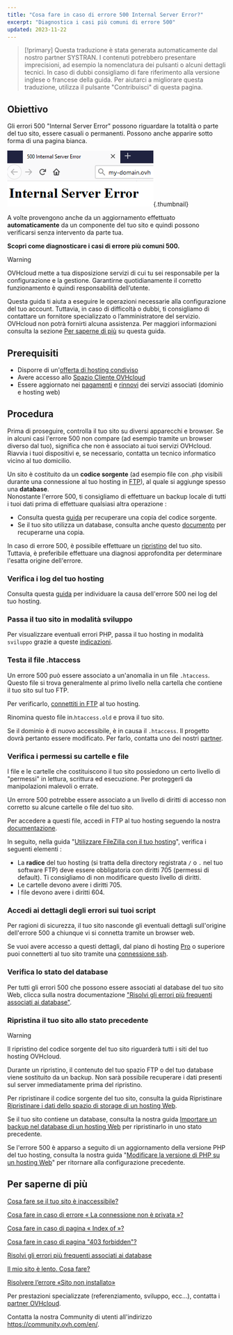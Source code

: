 ```yaml
---
title: "Cosa fare in caso di errore 500 Internal Server Error?"
excerpt: "Diagnostica i casi più comuni di errore 500"
updated: 2023-11-22
---
```


> [!primary]
> Questa traduzione è stata generata automaticamente dal nostro partner SYSTRAN. I contenuti potrebbero presentare imprecisioni, ad esempio la nomenclatura dei pulsanti o alcuni dettagli tecnici. In caso di dubbi consigliamo di fare riferimento alla versione inglese o francese della guida. Per aiutarci a migliorare questa traduzione, utilizza il pulsante "Contribuisci" di questa pagina.
>

## Obiettivo

Gli errori 500 "Internal Server Error" possono riguardare la totalità o parte del tuo sito, essere casuali o permanenti. Possono anche apparire sotto forma di una pagina bianca.

![error500](images/http-500.png){.thumbnail}

A volte provengono anche da un aggiornamento effettuato **automaticamente** da un componente del tuo sito e quindi possono verificarsi senza intervento da parte tua.

**Scopri come diagnosticare i casi di errore più comuni 500.**

> [!warning]
>
> OVHcloud mette a tua disposizione servizi di cui tu sei responsabile per la configurazione e la gestione. Garantirne quotidianamente il corretto funzionamento è quindi responsabilità dell’utente.
>
> Questa guida ti aiuta a eseguire le operazioni necessarie alla configurazione del tuo account. Tuttavia, in caso di difficoltà o dubbi, ti consigliamo di contattare un fornitore specializzato o l’amministratore del servizio. OVHcloud non potrà fornirti alcuna assistenza. Per maggiori informazioni consulta la sezione [Per saperne di più](#go-further) su questa guida.
>

## Prerequisiti

- Disporre di un'[offerta di hosting condiviso](https://www.ovhcloud.com/it/web-hosting/)
- Avere accesso allo [Spazio Cliente OVHcloud](/links/manager)
- Essere aggiornato nei [pagamenti](/pages/account_and_service_management/managing_billing_payments_and_services/invoice_management#pay-bills) e [rinnovi](/pages/account_and_service_management/managing_billing_payments_and_services/how_to_use_automatic_renewal#renewal-management) dei servizi associati (dominio e hosting web)

## Procedura

Prima di proseguire, controlla il tuo sito su diversi apparecchi e browser. Se in alcuni casi l'errore 500 non compare (ad esempio tramite un browser diverso dal tuo), significa che non è associato ai tuoi servizi OVHcloud. Riavvia i tuoi dispositivi e, se necessario, contatta un tecnico informatico vicino al tuo domicilio.

Un sito è costituito da un **codice sorgente** (ad esempio file con .php visibili durante una connessione al tuo hosting in [FTP](/pages/web_cloud/web_hosting/ftp_connection)), al quale si aggiunge spesso una **database**.
<br>Nonostante l'errore 500, ti consigliamo di effettuare un backup locale di tutti i tuoi dati prima di effettuare qualsiasi altra operazione :

- Consulta questa [guida](/pages/web_cloud/web_hosting/ftp_filezilla_user_guide) per recuperare una copia del codice sorgente.
- Se il tuo sito utilizza un database, consulta anche questo [documento](/pages/web_cloud/web_hosting/sql_database_export) per recuperarne una copia.

In caso di errore 500, è possibile effettuare un [ripristino](#restore) del tuo sito. Tuttavia, è preferibile effettuare una diagnosi approfondita per determinare l'esatta origine dell'errore.

### Verifica i log del tuo hosting

Consulta questa [guida](/pages/web_cloud/web_hosting/logs_and_statistics) per individuare la causa dell'errore 500 nei log del tuo hosting.

### Passa il tuo sito in modalità sviluppo

Per visualizzare eventuali errori PHP, passa il tuo hosting in modalità `sviluppo` grazie a queste [indicazioni](/pages/web_cloud/web_hosting/configure_your_web_hosting#step-2-modifica-la-configurazione-dellhosting-web).

### Testa il file .htaccess

Un errore 500 può essere associato a un'anomalia in un file `.htaccess`. Questo file si trova generalmente al primo livello nella cartella che contiene il tuo sito sul tuo FTP.

Per verificarlo, [connettiti in FTP](/pages/web_cloud/web_hosting/ftp_connection) al tuo hosting.

Rinomina questo file in.`htaccess.old` e prova il tuo sito.

Se il dominio è di nuovo accessibile, è in causa il `.htaccess`. Il progetto dovrà pertanto essere modificato. Per farlo, contatta uno dei nostri [partner](https://partner.ovhcloud.com/it/directory/).

### Verifica i permessi su cartelle e file

I file e le cartelle che costituiscono il tuo sito possiedono un certo livello di "permessi" in lettura, scrittura ed esecuzione. Per proteggerli da manipolazioni malevoli o errate.

Un errore 500 potrebbe essere associato a un livello di diritti di accesso non corretto su alcune cartelle o file del tuo sito.

Per accedere a questi file, accedi in FTP al tuo hosting seguendo la nostra [documentazione](/pages/web_cloud/web_hosting/ftp_connection).

In seguito, nella guida "[Utilizzare FileZilla con il tuo hosting](/pages/web_cloud/web_hosting/ftp_filezilla_user_guide#diritti-su-file-e-cartelle)", verifica i seguenti elementi :

- La **radice** del tuo hosting (si tratta della directory registrata `/` o `.` nel tuo software FTP) deve essere obbligatoria con diritti 705 (permessi di default). Ti consigliamo di non modificare questo livello di diritti.
- Le cartelle devono avere i diritti 705.
- I file devono avere i diritti 604.

### Accedi ai dettagli degli errori sui tuoi script

Per ragioni di sicurezza, il tuo sito nasconde gli eventuali dettagli sull'origine dell'errore 500 a chiunque vi si connetta tramite un browser web.

Se vuoi avere accesso a questi dettagli, dal piano di hosting [Pro](https://www.ovhcloud.com/it/web-hosting/professional-offer/) o superiore puoi connetterti al tuo sito tramite una [connessione ssh](/pages/web_cloud/web_hosting/ssh_on_webhosting).

### Verifica lo stato del database

Per tutti gli errori 500 che possono essere associati al database del tuo sito Web, clicca sulla nostra documentazione ["Risolvi gli errori più frequenti associati ai database"](/pages/web_cloud/web_hosting/diagnosis_database_errors).

### Ripristina il tuo sito allo stato precedente <a name="restore"></a>

> [!warning]
>
> Il ripristino del codice sorgente del tuo sito riguarderà tutti i siti del tuo hosting OVHcloud.
>
> Durante un ripristino, il contenuto del tuo spazio FTP o del tuo database viene sostituito da un backup. Non sarà possibile recuperare i dati presenti sul server immediatamente prima del ripristino.
>

Per ripristinare il codice sorgente del tuo sito, consulta la guida Ripristinare [Ripristinare i dati dello spazio di storage di un hosting Web](/pages/web_cloud/web_hosting/ftp_save_and_backup).

Se il tuo sito contiene un database, consulta la nostra guida [Importare un backup nel database di un hosting Web](/pages/web_cloud/web_hosting/sql_importing_mysql_database#ripristino-dallo-spazio-cliente-ovh) per ripristinarlo in uno stato precedente.

Se l'errore 500 è apparso a seguito di un aggiornamento della versione PHP del tuo hosting, consulta la nostra guida "[Modificare la versione di PHP su un hosting Web](/pages/web_cloud/web_hosting/configure_your_web_hosting)" per ritornare alla configurazione precedente.

## Per saperne di più <a name="go-further"></a>

[Cosa fare se il tuo sito è inaccessibile?](/pages/web_cloud/web_hosting/diagnostic-website-not-accessible)

[Cosa fare in caso di errore « La connessione non è privata »?](/pages/web_cloud/web_hosting/diagnostic-not-secured)

[Cosa fare in caso di pagina « Index of »?](/pages/web_cloud/web_hosting/diagnostic-index-of)

[Cosa fare in caso di pagina "403 forbidden"?](/pages/web_cloud/web_hosting/diagnostic_403_forbidden)

[Risolvi gli errori più frequenti associati ai database](/pages/web_cloud/web_hosting/diagnosis_database_errors)

[Il mio sito è lento. Cosa fare?](/pages/web_cloud/web_hosting/diagnostic_slownesses)

[Risolvere l’errore «Sito non installato»](/pages/web_cloud/web_hosting/multisites_website_not_installed)

Per prestazioni specializzate (referenziamento, sviluppo, ecc...), contatta i [partner OVHcloud](https://partner.ovhcloud.com/it/directory/).

Contatta la nostra Community di utenti all'indirizzo <https://community.ovh.com/en/>.